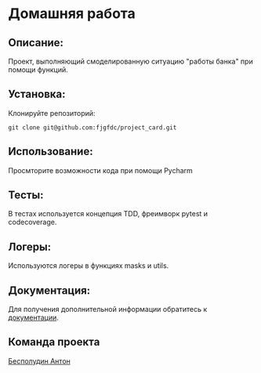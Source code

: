 # Домашняя работа 

## Описание:

Проект, выполняющий смоделированную ситуацию "работы банка" при помощи функций.

## Установка:

Клонируйте репозиторий:
```
git clone git@github.com:fjgfdc/project_card.git
```
## Использование:

Просмторите возможности кода при помощи Pycharm 

## Тесты:

В тестах используется концепция TDD, фреимворк pytest и codecoverage.

## Логеры:

Используются логеры в функциях masks и utils.

## Документация:

Для получения дополнительной информации обратитесь к [документации](docs/README.md).

## Команда проекта

[Бесполудин Антон](a_bespoludin@inbox.ru) 